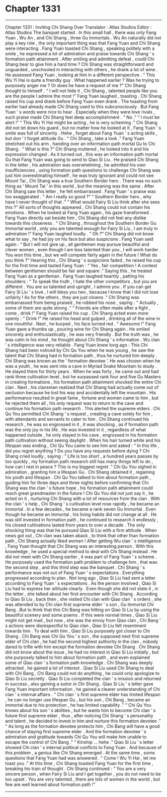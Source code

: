 
# Chapter 1331


---

Chapter 1331 : Inviting Chi Shang Over
Translator :
Atlas Studios
Editor :
Atlas Studios
The banquet started .
In this small hall , there was only Fang Yuan , Wu An , and Chi Shang , three Gu Immortals . Wu An naturally did not play a key role , the only important thing was that Fang Yuan and Chi Shang were interacting .
Fang Yuan toasted Chi Shang , speaking politely with a smile , he expressed a lot of admiration and praise towards Chi Shang ’ s formation path attainment .
After smiling and admitting defeat , could Chi Shang bear to give him a hard time ?
Chi Shang was straightforward and unguarded , unschooled in interacting with others , he drank a lot of wine .
He assessed Fang Yuan , looking at him in a different perspective .
“ This Wu Yi Hai is quite a friendly guy . What happened earlier ? Was he trying to purposely anger me ? Or does he have a request of me ?” Chi Shang thought to himself .
“ I will not hide it , Chi Shang , talented people like you are the people I admire the most !” Fang Yuan laughed , toasting .
Chi Shang raised his cup and drank before Fang Yuan even drank .
The toasting from earlier had already made Chi Shang used to this subconsciously .
But Fang Yuan ’ s words were nice to hear . Especially when they were love rivals , such praise made Chi Shang feel deep accomplishment .
“ No .”
“ I must be alert !”
“ This Wu Yi Hai might be acting , he is very scheming .”
Chi Shang did not let down his guard , but no matter how he looked at it , Fang Yuan ’ s smile was full of sincerity .
Hehe , forget about Fang Yuan ’ s acting skills , but don ’ t forget attitude Gu .
“ Chi Shang , take a look .” Fang Yuan stretched out his arm , handing over an information path mortal Gu to Chi Shang .
“ What is this ?” Chi Shang muttered , he looked into it and his expression changed .
As it turned out , this was an information path mortal Gu that Fang Yuan was going to send to Qiao Si Liu . He praised Chi Shang in the letter , his admiration was overwhelming , he admitted his own insufficiencies , using formation path questions to challenge Chi Shang was just him overestimating himself , he was truly ignorant and could not see Mount Tai , Chi Shang was a true Southern Border hero .
There was no such thing as ‘ Mount Tai ’ in this world , but the meaning was the same .
After Chi Shang saw this letter , he felt embarrassed .
Fang Yuan ’ s praise was too exaggerated .
“ Am I really so good ?”
“ Southern Border hero , why have I never thought of that .”
“ What would Fairy Si Liu think after she sees this ?”
All sorts of thoughts appeared , Chi Shang could not contain his emotions .
When he looked at Fang Yuan again , his gaze transformed .
Fang Yuan directly sat beside him , Chi Shang did not feel any dislike towards this closeness .
“ Chi Shang , throughout the Southern Border Gu Immortal world , only you are talented enough for Fairy Si Liu , I am truly in admiration !” Fang Yuan laughed loudly .
“ Oh ?” Chi Shang did not know what to say , he had joy on his face but also suspicions .
Fang Yuan said again : “ But I will not give up , all gentlemen may pursue beautiful and clever women , even though I am less talented than you , I will work harder . You won this time , but we will compete fairly again in the future ! What do you think ?”
Hearing this , Chi Shang ’ s suspicions faded , he raised his cup for the first time and tasted Fang Yuan : “ Yes , fair competition ! A contest between gentlemen should be fair and square .”
Saying this , he treated Fang Yuan as a gentleman .
Fang Yuan laughed heartily , patting his shoulders : “ To speak the truth , I hate the other competitors , but you are different . You are so talented and upright , I admire you . If you can get Fairy Si Liu ’ s love , I will bless you two , because I know that I did not lose unfairly ! As for the others , they are just clowns .”
Chi Shang was embarrassed from being praised , he rubbed his nose , saying : “ Actually , some of them are quite strong .”
“ Friends are often made after a fight , come , drink !” Fang Yuan raised his cup .
Chi Shang acted even more openly : “ Drink !”
He raised his head and gulped , drinking all of the wine in one mouthful .
Next , he burped , his face turned red .
“ Awesome !” Fang Yuan gave a thumbs up , pouring wine for Chi Shang again .
He smiled sincerely and enthusiastically , he was very friendly .
But the truth was , he was calm in his mind , he thought about Chi Shang ’ s information .
Wu clan ’ s intelligence was very reliable .
Fang Yuan knew long ago : This Chi Shang had been noticed by Chi Qu You when he was young , he saw the talent that Chi Shang had in formation path , thus he nurtured him deeply .
Chi Shang was known as the ‘ formation devotee ’.
He was chosen when he was a youth , he was sent into a cave in Myriad Snake Mountain to study . He stayed there for thirty years .
When he was forty , he came out and had rank three cultivation level , but he surpassed rank four and five Gu Masters in creating formations , his formation path attainment shocked the entire Chi clan .
Next , his clansmen realized that Chi Shang had actually come out of seclusion because he lost his way and accidentally left the mountain .
His performance resulted in great fame , fortune and women came to him , but he rejected them all , his only request was to return to the cave and continue his formation path research .
This alerted the supreme elders .
Chi Qu You permitted Chi Shang ’ s request , creating a cave solely for him , with attendants and servants to cater to him .
Chi Shang continued his research , he was so engrossed in it , it was shocking , as if formation path was the only joy in his life .
He was invested in it , regardless of what happened outside , he only stayed in his cave , engrossed in his formation path cultivation without seeing daylight .
When his hair turned white and his lifespan was ending , Chi Qu You came to see him and asked : “ In this life , did you regret anything ? Do you have any requests before dying ?
Chi Shang cried loudly , saying : “ Life is too short , a hundred years passes by too quickly , my formation path research still has many things left to do , how can I rest in peace ? This is my biggest regret .”
Chi Qu You sighed in admiration , granting him a lifespan Gu .
Chi Shang obtained it , regaining his youth and lifespan .
Chi Qu You talked to him about formation path , guiding him for three days and three nights before confirming that Chi Shang was the clan ’ s future hope , his formation path attainment could reach great grandmaster in the future !
Chi Qu You did not just say it , he acted on it , nurturing Chi Shang with a lot of resources from the clan .
With the clan ’ s help , Chi Shang ’ s cultivation level rose rapidly , he became an immortal . In a few decades , he became a rank seven Gu Immortal .
Even though he became an immortal , his living habits did not change at all .
He was still invested in formation path , he continued to research it endlessly , his closed cultivations lasted from years to over a decade .
The only shocking thing was that he pursued Qiao Si Liu with a firm attitude .
When news got out , Chi clan was taken aback , to think that other than formation path , Chi Shang actually liked women !
After getting Wu clan ’ s intelligence , Fang Yuan thought that Chi Shang was an interesting person .
With this knowledge , he used a special method to deal with Chi Shang instead .
He did not meet with Chi Shang earlier , it was part of Fang Yuan ’ s scheme . He purposely used the formation path problem to challenge him , that was the second step , and this third step was the banquet .
Chi Shang ’ s performance was not out of Fang Yuan ’ s expectations .
Everything progressed according to plan .
Not long ago , Qiao Si Liu had sent a letter according to Fang Yuan ’ s expectations . As the person involved , Qiao Si Liu had to express her attitude clearly .
Even though she did not state it , in the letter , she talked about her first encounter with Chi Shang .
According to Qiao Si Liu , back then , she visited Chi clan with Qiao clan ’ s orders , she was attended to by Chi clan first supreme elder ’ s son , Gu Immortal Chi Bang .
But to think that this Chi Bang was hitting on Qiao Si Liu by using the beautiful scenery and some poems .
If this were normal times , Qiao Si Liu might not get mad , but now , she was the envoy from Qiao clan , Chi Bang ’ s actions were disrespectful to Qiao clan , Qiao Si Liu felt resentment towards him .
To deal with him , Qiao Si Liu purposely got closer to Chi Shang .
Chi Bang was Chi Qu You ’ s son , the supposed next first supreme elder of Chi clan , he had the second highest authority in the clan , nobody dared to trifle with him except the formation devotee Chi Shang .
Chi Shang did not know about the issue , he had no interest in Qiao Si Liu initially , but she purposely talked to him about formation path , and even explained some of Qiao clan ’ s formation path knowledge .
Chi Shang was deeply attracted , he gained a lot of interest .
Qiao Si Liu used Chi Shang to deal with Chi Bang , Chi Bang could not do anything , he could only apologize to Qiao Si Liu secretly .
Qiao Si Liu completed the clan ’ s mission and returned in success , also gaining a suitor in Chi Shang .
Qiao Si Liu ’ s letter gave Fang Yuan important information , he gained a clearer understanding of Chi clan ’ s internal affairs .
“ Chi clan ’ s first supreme elder has limited lifespan , he can no longer use lifespan Gu , but his son , Chi Bang , became an immortal due to his protection , he has limited capability .”
“ Chi Qu You knows about his son ’ s abilities , but he wants him to become Chi clan ’ s future first supreme elder , thus , after noticing Chi Shang ’ s personality and talent , he decided to invest in him and nurture this formation devotee .”
“ As long as the formation devotee protects him , Chi Bang will have a good chance of staying first supreme elder . And the formation devotee ’ s admiration and gratitude towards Chi Qu You will make him unable to escape the control of Chi Bang .”
“ Kinship … hehe .”
Qiao Si Liu ’ s letter showed Chi clan ’ s internal political conflicts to Fang Yuan .
And because of this problem , a genius like Chi Shang emerged . At the same time , some questions that Fang Yuan had was answered .
“ Come ! Wu Yi Hai , let me toast you .” At this time , Chi Shang toasted Fang Yuan for the first time , breaking his train of thought .
Chi Shang continued : “ You are a very sincere person , when Fairy Si Liu and I get together , you do not need to be too upset . You are very talented , there are lots of women in the world , but few are well learned about formation path !”

---

